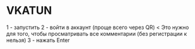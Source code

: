# VKATUN
1 - запустить
2 - войти в аккаунт (проще всего через QR) < Это нужно для того, чтобы просматривать все комментарии (без регистрации к нельзя)
3 - нажать Enter
